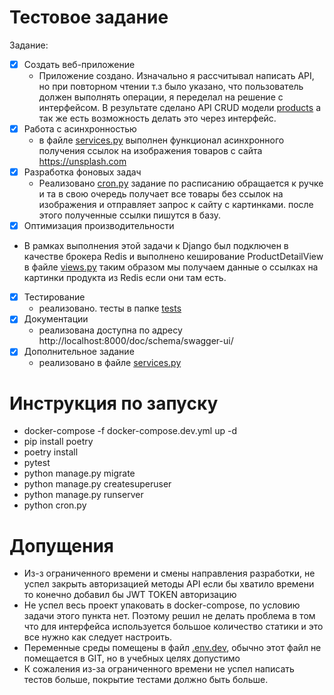 # Тестовое задание

Задание:
- [x] Создать веб-приложение
  - Приложение создано. Изначально я рассчитывал написать API, но при повторном чтении т.з было указано, что пользователь 
  должен выполнять операции, я переделал на решение с интерфейсом. В результате сделано API CRUD модели [products](products)
  а так же есть возможность делать это через интерфейс. 
- [x] Работа с асинхронностью
  - в файле [services.py](products%2Fservices.py) выполнен функционал асинхронного получения ссылок на изображения
  товаров с сайта https://unsplash.com 
- [x] Разработка фоновых задач
  - Реализовано [cron.py](cron.py) задание по расписанию обращается к ручке и та в свою очередь получает все товары без
    ссылок на изображения и отправляет запрос к сайту с картинками. после этого полученные ссылки пишутся в базу.
- [x] Оптимизация производительности
- В рамках выполнения этой задачи к Django был подключен в качестве брокера Redis и выполнено кеширование ProductDetailView 
 в файле [views.py](products%2Fviews.py) таким образом мы получаем данные о ссылках на картинки продукта из Redis 
 если они там есть.
- [x] Тестирование 
  - реализовано. тесты в папке [tests](tests)
- [x] Документации 
  - реализована доступна по адресу http://localhost:8000/doc/schema/swagger-ui/
- [x] Дополнительное задание
  - реализовано в файле [services.py](products%2Fservices.py)
# Инструкция по запуску
  - docker-compose -f docker-compose.dev.yml up -d 
  - pip install poetry  
  - poetry install  
  - pytest
  - python manage.py migrate  
  - python manage.py createsuperuser
  - python manage.py runserver   
  - python cron.py

# Допущения
- Из-з ограниченного времени и смены направления разработки, не успел закрыть авторизацией методы API 
если бы хватило времени то конечно добавил бы JWT TOKEN авторизацию
- Не успел весь проект упаковать в docker-compose, по условию задачи этого пункта нет. Поэтому решил не делать
проблема в том что для интерфейса используется большое количество статики и это все нужно как следует настроить.
- Переменные среды помещены в файл [.env.dev](.env.dev), обычно этот файл не помещается в GIT, но в учебных целях
допустимо
- К сожаления из-за ограниченного времени не успел написать тестов больше, покрытие тестами должно быть больше.
